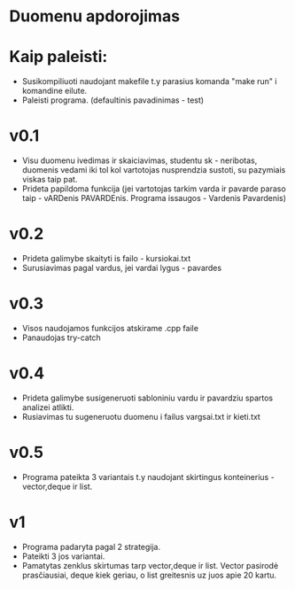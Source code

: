 # Duomenu apdorojimas
# Kaip paleisti:
+ Susikompiliuoti naudojant makefile t.y parasius komanda "make run" i komandine eilute.
+ Paleisti programa. (defaultinis pavadinimas - test)
# v0.1
+ Visu duomenu ivedimas ir skaiciavimas, studentu sk - neribotas, duomenis vedami iki tol kol vartotojas nusprendzia sustoti, su pazymiais viskas taip pat.
+ Prideta papildoma funkcija (jei vartotojas tarkim varda ir pavarde paraso taip - vARDenis PAVARDEnis. Programa issaugos - Vardenis Pavardenis)
# v0.2
+ Prideta galimybe skaityti is failo - kursiokai.txt
+ Surusiavimas pagal vardus, jei vardai lygus - pavardes
# v0.3
+ Visos naudojamos funkcijos atskirame .cpp faile
+ Panaudojas try-catch
# v0.4
+ Prideta galimybe susigeneruoti sabloniniu vardu ir pavardziu spartos analizei atlikti.
+ Rusiavimas tu sugeneruotu duomenu i failus vargsai.txt ir kieti.txt
# v0.5
+ Programa pateikta 3 variantais t.y naudojant skirtingus konteinerius - vector,deque ir list.
# v1
+ Programa padaryta pagal 2 strategija.
+ Pateikti 3 jos variantai.
+ Pamatytas zenklus skirtumas tarp vector,deque ir list. Vector pasirodė prasčiausiai, deque kiek geriau, o list greitesnis uz juos apie 20 kartu.
